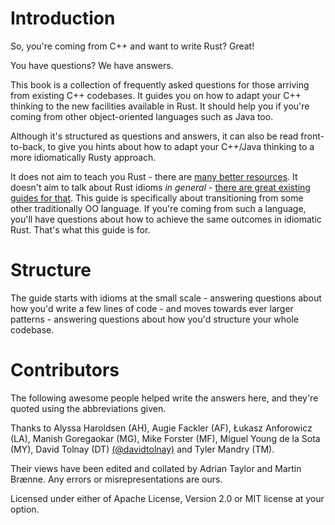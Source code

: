 # Introduction

So, you're coming from C++ and want to write Rust? Great!

You have questions? We have answers.

This book is a collection of frequently asked questions for those arriving from existing C++ codebases. It guides you on how to adapt your C++ thinking to the new facilities available in Rust. It should help you if you're coming from other object-oriented languages such as Java too.

Although it's structured as questions and answers, it can also be read front-to-back, to give you hints about how to adapt your C++/Java thinking to a more idiomatically Rusty approach.

It does not aim to teach you Rust - there are [many better resources](https://www.rust-lang.org/learn). It doesn't aim to talk about Rust idioms _in general_ - [there are great existing guides for that](https://rust-unofficial.github.io/patterns/idioms/index.html). This guide is specifically about transitioning from some other traditionally OO language. If you're coming from such a language, you'll have questions about how to achieve the same outcomes in idiomatic Rust. That's what this guide is for.

# Structure

The guide starts with idioms at the small scale - answering questions about how you'd write a few lines of code - and moves towards ever larger patterns - answering questions about how you'd structure your whole codebase.

# Contributors

The following awesome people helped write the answers here, and they're quoted using the abbreviations given.

Thanks to Alyssa Haroldsen (AH), Augie Fackler (AF), Łukasz Anforowicz (LA), Manish Goregaokar (MG), Mike Forster (MF), Miguel Young de la Sota (MY), David Tolnay (DT) [(@davidtolnay)](https://twitter.com/davidtolnay) and Tyler Mandry (TM).

Their views have been edited and collated by Adrian Taylor and Martin Brænne. Any errors or misrepresentations are ours.

Licensed under either of Apache License, Version 2.0 or MIT license at your option.
